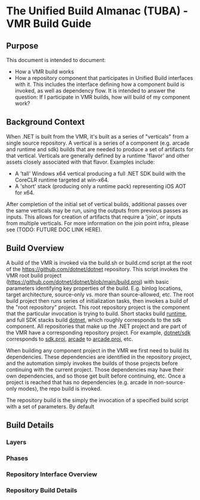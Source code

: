 # The Unified Build Almanac (TUBA) - VMR Build Guide

## Purpose

This document is intended to document:
- How a VMR build works
- How a repository component that participates in Unified Build interfaces with it. This includes the interface defining how a component build is invoked, as well as dependency flow. It is intended to answer the question: If I participate in VMR builds, how will build of my component work?

## Background Context

When .NET is built from the VMR, it's built as a series of "verticals" from a single source repository. A vertical is a series of a component (e.g. arcade and runtime and sdk) builds that are needed to produce a set of artifacts for that vertical. Verticals are generally defined by a runtime 'flavor' and other assets closely associated with that flavor. Examples include:
- A 'tall' Windows x64 vertical producing a full .NET SDK build with the CoreCLR runtime targeted at win-x64.
- A 'short' stack (producing only a runtime pack) representing iOS AOT for x64.

After completion of the initial set of vertical builds, additional passes over the same verticals may be run, using the outputs from previous passes as inputs. This allows for creation of artifacts that require a 'join', or inputs from multiple verticals. For more information on the join point infra, please see (TODO: FUTURE DOC LINK HERE).

## Build Overview

A build of the VMR is invoked via the build.sh or build.cmd script at the root of the https://github.com/dotnet/dotnet repository. This script invokes the VMR root build project (https://github.com/dotnet/dotnet/blob/main/build.proj) with basic parameters identifying key properties of the build. E.g. binlog locations, target architecture, source-only vs. more than source-allowed, etc. The root build project then runs series of initialization tasks, then invokes a build of the "root repository" project. This root repository project is the component that the particular invocation is trying to build. Short stacks build [runtime](https://github.com/dotnet/dotnet/blob/main/repo-projects/runtime.proj), and full SDK stacks build [dotnet](https://github.com/dotnet/dotnet/blob/main/repo-projects/dotnet.proj), which roughly corresponds to the sdk component. All repositories that make up the .NET project and are part of the VMR have a corresponding repository project. For example, [dotnet/sdk](https://github.com/dotnet/sdk) corresponds to [sdk.proj](https://github.com/dotnet/dotnet/blob/main/repo-projects/sdk.proj), [arcade](https://github.com/dotnet/arcade) to [arcade.proj](https://github.com/dotnet/dotnet/blob/main/repo-projects/arcade.proj), etc.

When building any component project in the VMR we first need to build its dependencies. These dependencies are identified in the repository project, and the automation simply invokes the builds of those projects before continuing with the current project. Those dependencies may have their own dependencies, and so those get built before continuing, etc. Once a project is reached that has no dependencies (e.g. arcade in non-source-only modes), the repo build is invoked.

The repository build is the simply the invocation of a specified build script with a set of parameters. By default 

## Build Details

### Layers

### Phases

### Repository Interface Overview

### Repository Build Details


